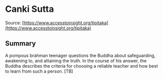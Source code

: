 # Canki Sutta



Source: [https://www.accesstoinsight.org/tipitaka](https://www.accesstoinsight.org/tipitaka)



## Summary

A pompous brahman teenager questions the Buddha about safeguarding, awakening to, and attaining the truth. In the course of his answer, the Buddha describes the criteria for choosing a reliable teacher and how best to learn from such a person. [TB]